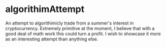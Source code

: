 # algorithimAttempt
An attempt to algorithimicly trade from a summer's interest in cryptocurrency.
Extremely primitive at the moment, I believe that with a good deal of math work this could turn a profit.
I wish to showcase it more as an interesting attempt than anything else.

